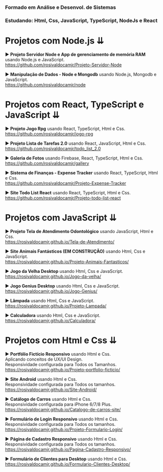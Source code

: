 ### Formado em Análise e Desenvol. de Sistemas
### Estudando: Html, Css, JavaScript, TypeScript, NodeJs e React
# Projetos com Node.js ⇊
▶ **Projeto Servidor Node e App de gerenciamento de memória RAM** usando Node.js e JavaScript.<br>
https://github.com/rosivaldocamjr/Projeto-Servidor-Node

▶ **Manipulação de Dados - Node e Mongodb** usando Node.js, Mongodb e JavaScript.<br>
https://github.com/rosivaldocamjr/node

# Projetos com React, TypeScript e JavaScript ⇊
▶ **Projeto Jogo Rpg** usando React, TypeScript, Html e Css.<br>
https://github.com/rosivaldocamjr/jogo-rpg

▶ **Projeto Lista de Tarefas 2.0** usando React, JavaScript, Html e Css.<br>
https://github.com/rosivaldocamjr/todo_list_2.0

▶ **Galeria de Fotos** usando Firebase, React, TypeScript, Html e Css.<br>
https://github.com/rosivaldocamjr/gallery

▶ **Sistema de Finanças - Expense Tracker** usando React, TypeScript, Html e Css.<br>
https://github.com/rosivaldocamjr/Projeto-Expense-Tracker

▶ **Site Todo List React** usando React, TypeScript, Html e Css.<br>
https://github.com/rosivaldocamjr/Projeto-todo-list-react

# Projetos com JavaScript ⇊
▶ **Projeto Tela de Atendimento Odontológico** usando JavaScript, Html e Css.<br>
https://rosivaldocamjr.github.io/Tela-de-Atendimento/

▶ **Site Animais Fantásticos (EM CONSTRUÇÃO)** usando Html, Css e JavaScript.<br>
https://rosivaldocamjr.github.io/Projeto-Animais-Fantasticos/

▶ **Jogo da Velha Desktop** usando Html, Css e JavaScript.<br>
https://rosivaldocamjr.github.io/Jogo-da-velha/

▶ **Jogo Genius Desktop** usando Html, Css e JavaScript.<br>
https://rosivaldocamjr.github.io/Jogo-Genius/

▶ **Lâmpada** usando Html, Css e JavaScript.<br>
https://rosivaldocamjr.github.io/Projeto-Lampada/

▶ **Calculadora** usando Html, Css e JavaScript.<br>
https://rosivaldocamjr.github.io/Calculadora/

# Projetos com Html e Css ⇊
▶ **Portfólio Fictício Responsivo** usando Html e Css.<br>
Aplicando conceitos de UX/UI Design.<br>
Responsividade configurada para Todos os Tamanhos.<br>
https://rosivaldocamjr.github.io/Projeto-portfolio-ficticio/

▶ **Site Android** usando Html e Css.<br>
Responsividade configurada para Todos os tamanhos.<br>
https://rosivaldocamjr.github.io/Site-Android/

▶ **Catálogo de Carros** usando Html e Css.<br>
Responsividade configurada para iPhone 6/7/8 Plus.<br>
https://rosivaldocamjr.github.io/Catalogo-de-carros-site/

▶ **Formulário de Login Responsivo** usando Html e Css.<br>
Responsividade configurada para Todos os tamanhos.<br>
https://rosivaldocamjr.github.io/Projeto-Formulario-Login/

▶ **Página de Cadastro Responsivo** usando Html e Css.<br>
Responsividade configurada para Todos os tamanhos.<br>
https://rosivaldocamjr.github.io/Pagina-Cadastro-Responsivo/

▶ **Formulário de Clientes para Desktop** usando Html e Css.<br>
https://rosivaldocamjr.github.io/Formulario-Clientes-Desktop/

